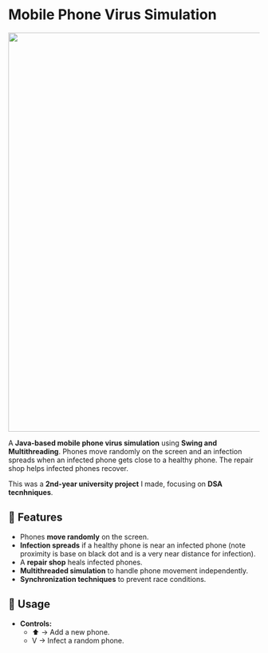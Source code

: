# Mobile Phone Virus Simulation

<p align="center">
<img src="https://github.com/user-attachments/assets/2f8771ae-0981-4343-a3cb-f9a6b9d212ae" width="800">
</p>

A **Java-based mobile phone virus simulation** using **Swing and Multithreading**. Phones move randomly on the screen and an infection spreads when an infected phone gets close to a healthy phone. The repair shop helps infected phones recover.

This was a **2nd-year university project** I made, focusing on **DSA tecnhniques**.

## 📌 Features
- Phones **move randomly** on the screen.
- **Infection spreads** if a healthy phone is near an infected phone (note proximity is base on black dot and is a very near distance for infection).
- A **repair shop** heals infected phones.
- **Multithreaded simulation** to handle phone movement independently.
- **Synchronization techniques** to prevent race conditions.

## 📱 Usage

- **Controls:**
  - ⬆️  → Add a new phone.
  - V → Infect a random phone.
